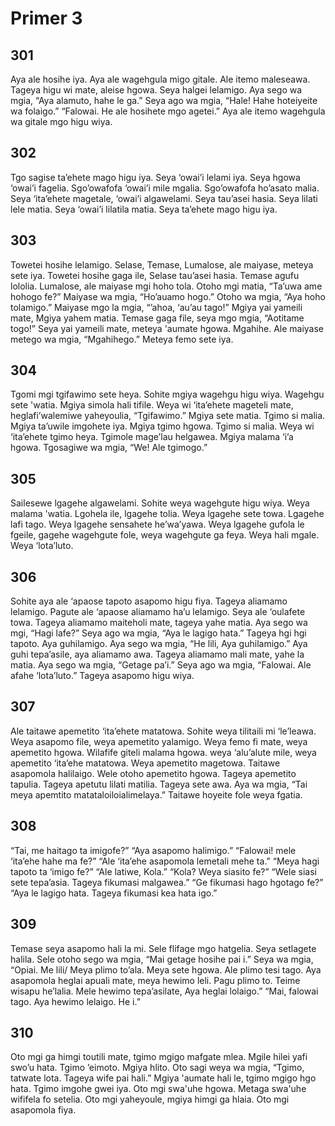 # Primer 3

## 301

Aya ale hosihe iya.
Aya ale wagehgula migo gitale.
Ale itemo maleseawa.
Tageya higu wi mate, aleise hgowa.
Seya halgei lelamigo.
Aya sego wa mgia, “Aya alamuto,
hahe le ga.”
Seya ago wa mgia, “Hale! Hahe hoteiyeite wa folaigo.”
“Falowai. He ale hosihete mgo agetei.”
Aya ale itemo wagehgula wa gitale mgo higu wiya.

## 302

Tgo sagise ta’ehete mago higu iya.
Seya ‘owai’i lelami iya.
Seya hgowa ‘owai’i fagelia.
Sgo’owafofa ‘owai’i mile mgalia.
Sgo’owafofa ho’asato malia.
Seya ‘ita’ehete magetale,
‘owai’i algawelami.
Seya tau’asei hasia.
Seya lilati lele matia.
Seya ‘owai’i lilatila matia.
Seya ta’ehete mago higu iya.


## 303

Towetei hosihe lelamigo.
Selase, Temase, Lumalose,
ale maiyase, meteya sete iya.
Towetei hosihe gaga ile,
Selase tau’asei hasia.
Temase agufu lololia.
Lumalose, ale maiyase mgi hoho tola.
Otoho mgi matia, “Ta’uwa ame hohogo fe?”
Maiyase wa mgia, “Ho’auamo hogo.”
Otoho wa mgia, “Aya hoho tolamigo.”
Maiyase mgo la mgia, “’ahoa, ‘au’au tago!”
Mgiya yai yameili mate,
Mgiya yahem matia.
Temase gaga file,
seya mgo mgia,
“Aotitame togo!”
Seya yai yameili mate,
meteya 'aumate hgowa.
Mgahihe.
Ale maiyase metego wa mgia, “Mgahihego.”
Meteya femo sete iya.


## 304

Tgomi mgi tgifawimo sete heya.
Sohite mgiya wagehgu higu wiya.
Wagehgu sete 'watia.
Mgiya simola hali tifile.
Weya wi ‘ita’ehete mageteli mate,
heglafi’walemiwe yaheyoulia,
“Tgifawimo.”
Mgiya sete matia.
Tgimo si malia.
Mgiya ta’uwile imgohete iya.
Mgiya tgimo hgowa.
Tgimo si malia.
Weya wi ‘ita’ehete tgimo heya.
Tgimole mage’lau helgawea.
Mgiya malama ‘i’a hgowa.
Tgosagiwe wa mgia, “We! Ale tgimogo.”

## 305

Sailesewe lgagehe algawelami.
Sohite weya wagehgute higu wiya.
Weya malama 'watia.
Lgohela ile, lgagehe tolia.
Weya lgagehe sete towa.
Lgagehe lafi tago.
Weya lgagehe sensahete he’wa’yawa.
Weya lgagehe gufola le fgeile,
gagehe wagehgute fole,
weya wagehgute ga feya.
Weya hali mgale.
Weya ‘lota’luto.


## 306

Sohite aya ale ‘apaose tapoto asapomo higu fiya.
Tageya aliamamo lelamigo.
Pagute ale ‘apaose aliamamo ha’u lelamigo.
Seya ale ‘oulafete towa.
Tageya aliamamo maiteholi mate,
tageya yahe matia.
Aya sego wa mgi, “Hagi lafe?”
Seya ago wa mgia,
“Aya le lagigo hata.”
Tageya hgi hgi tapoto.
Aya guhilamigo.
Aya sego wa mgia,
“He lili, Aya guhilamigo.”
Aya guhi tepa’asile,
aya aliamamo awa.
Tageya aliamamo mali mate,
yahe la matia.
Aya sego wa mgia, “Getage pa’i.”
Seya ago wa mgia,
“Falowai. Ale afahe ‘lota’luto.”
Tageya asapomo higu wiya.

## 307

Ale taitawe apemetito ‘ita’ehete matatowa.
Sohite weya tilitaili mi ‘le’leawa.
Weya asapomo file,
weya apemetito yalamigo.
Weya femo fi mate,
weya apemetito hgowa.
Wilafife giteli malama hgowa.
weya ‘alu’alute mile,
weya apemetito ‘ita’ehe matatowa.
Weya apemetito magetowa.
Taitawe asapomola halilaigo.
Wele otoho apemetito hgowa.
Tageya apemetito tapulia.
Tageya apetutu lilati matilia.
Tageya sete awa.
Aya wa mgia, “Tai meya apemtito matataloiloialimelaya.”
Taitawe hoyeite fole weya fgatia.

## 308

“Tai, me haitago ta imigofe?”
“Aya asapomo halimigo.”
“Falowai! mele ‘ita’ehe hahe ma fe?”
“Ale ‘ita’ehe asapomola lemetali mehe ta.”
“Meya hagi tapoto ta ‘imigo fe?”
“Ale latiwe, Kola.”
“Kola? Weya siasito fe?”
“Wele siasi sete tepa’asia.
Tageya fikumasi malgawea.”
“Ge fikumasi hago hgotago fe?”
“Aya le lagigo hata.
Tageya fikumasi kea hata igo.”

## 309

Temase seya asapomo hali la mi.
Sele flifage mgo hatgelia.
Seya setlagete halila.
Sele otoho sego wa mgia,
“Mai getage hosihe pai i.”
Seya wa mgia, “Opiai. Me lili/
Meya plimo to’ala.
Meya sete hgowa.
Ale plimo tesi tago.
Aya asapomola heglai apuali mate,
meya hewimo leli.
Pagu plimo to.
Teime wisapu he’lalia.
Mele hewimo tepa’asilate,
Aya heglai lolaigo.”
“Mai, falowai tago. Aya hewimo lelaigo. 
He i.”


## 310

Oto mgi ga himgi toutili mate,
tgimo mgigo mafgate mlea.
Mgile hilei yafi swo’u hata.
Tgimo ’eimoto.
Mgiya hlito.
Oto sagi weya wa mgia,
“Tgimo, tatwate lota.
Tageya wife pai hali.”
Mgiya 'aumate hali le,
tgimo mgigo hgo hata.
Tgimo imgohe gwei iya.
Oto mgi swa'uhe hgowa.
Metaga swa'uhe wififela fo setelia.
Oto mgi yaheyoule,
mgiya himgi ga hlaia.
Oto mgi asapomola fiya.
